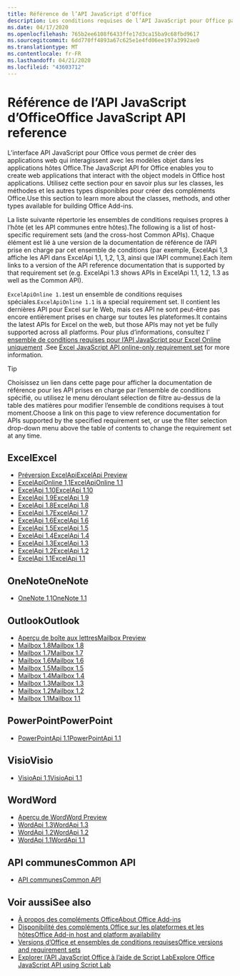 ```yaml
---
title: Référence de l’API JavaScript d’Office
description: Les conditions requises de l’API JavaScript pour Office par hôte.
ms.date: 04/17/2020
ms.openlocfilehash: 765b2ee6108f6433ffe17d3ca15ba9c68fbd9617
ms.sourcegitcommit: 6dd770ff4893a67c625e1e4fd06ee197a3992ae0
ms.translationtype: MT
ms.contentlocale: fr-FR
ms.lasthandoff: 04/21/2020
ms.locfileid: "43603712"
---
```

# <a name="office-javascript-api-reference"></a><span data-ttu-id="5e14a-103">Référence de l’API JavaScript d’Office</span><span class="sxs-lookup"><span data-stu-id="5e14a-103">Office JavaScript API reference</span></span>

<span data-ttu-id="5e14a-104">L’interface API JavaScript pour Office vous permet de créer des applications web qui interagissent avec les modèles objet dans les applications hôtes Office.</span><span class="sxs-lookup"><span data-stu-id="5e14a-104">The JavaScript API for Office enables you to create web applications that interact with the object models in Office host applications.</span></span> <span data-ttu-id="5e14a-105">Utilisez cette section pour en savoir plus sur les classes, les méthodes et les autres types disponibles pour créer des compléments Office.</span><span class="sxs-lookup"><span data-stu-id="5e14a-105">Use this section to learn more about the classes, methods, and other types available for building Office Add-ins.</span></span>

<span data-ttu-id="5e14a-106">La liste suivante répertorie les ensembles de conditions requises propres à l’hôte (et les API communes entre hôtes).</span><span class="sxs-lookup"><span data-stu-id="5e14a-106">The following is a list of host-specific requirement sets (and the cross-host Common APIs).</span></span> <span data-ttu-id="5e14a-107">Chaque élément est lié à une version de la documentation de référence de l’API prise en charge par cet ensemble de conditions (par exemple, ExcelApi 1,3 affiche les API dans ExcelApi 1,1, 1,2, 1,3, ainsi que l’API commune).</span><span class="sxs-lookup"><span data-stu-id="5e14a-107">Each item links to a version of the API reference documentation that is supported by that requirement set (e.g. ExcelApi 1.3 shows APIs in ExcelApi 1.1, 1.2, 1.3 as well as the Common API).</span></span>

<span data-ttu-id="5e14a-108">`ExcelApiOnline 1.1`est un ensemble de conditions requises spéciales.</span><span class="sxs-lookup"><span data-stu-id="5e14a-108">`ExcelApiOnline 1.1` is a special requirement set.</span></span> <span data-ttu-id="5e14a-109">Il contient les dernières API pour Excel sur le Web, mais ces API ne sont peut-être pas encore entièrement prises en charge sur toutes les plateformes.</span><span class="sxs-lookup"><span data-stu-id="5e14a-109">It contains the latest APIs for Excel on the web, but those APIs may not yet be fully supported across all platforms.</span></span> <span data-ttu-id="5e14a-110">Pour plus d’informations, consultez l' [ensemble de conditions requises pour l’API JavaScript pour Excel Online uniquement](/office/dev/add-ins/reference/requirement-sets/excel-api-online-requirement-set) .</span><span class="sxs-lookup"><span data-stu-id="5e14a-110">See [Excel JavaScript API online-only requirement set](/office/dev/add-ins/reference/requirement-sets/excel-api-online-requirement-set) for more information.</span></span>

> [!TIP]
> <span data-ttu-id="5e14a-111">Choisissez un lien dans cette page pour afficher la documentation de référence pour les API prises en charge par l’ensemble de conditions spécifié, ou utilisez le menu déroulant sélection de filtre au-dessus de la table des matières pour modifier l’ensemble de conditions requises à tout moment.</span><span class="sxs-lookup"><span data-stu-id="5e14a-111">Choose a link on this page to view reference documentation for APIs supported by the specified requirement set, or use the filter selection drop-down menu above the table of contents to change the requirement set at any time.</span></span>

## <a name="excel"></a><span data-ttu-id="5e14a-112">Excel</span><span class="sxs-lookup"><span data-stu-id="5e14a-112">Excel</span></span>

- [<span data-ttu-id="5e14a-113">Préversion ExcelApi</span><span class="sxs-lookup"><span data-stu-id="5e14a-113">ExcelApi Preview</span></span>](/javascript/api/excel?view=excel-js-preview)
- [<span data-ttu-id="5e14a-114">ExcelApiOnline 1,1</span><span class="sxs-lookup"><span data-stu-id="5e14a-114">ExcelApiOnline 1.1</span></span>](/javascript/api/excel?view=excel-js-online)
- [<span data-ttu-id="5e14a-115">ExcelApi 1.10</span><span class="sxs-lookup"><span data-stu-id="5e14a-115">ExcelApi 1.10</span></span>](/javascript/api/excel?view=excel-js-1.10)
- [<span data-ttu-id="5e14a-116">ExcelApi 1.9</span><span class="sxs-lookup"><span data-stu-id="5e14a-116">ExcelApi 1.9</span></span>](/javascript/api/excel?view=excel-js-1.9)
- [<span data-ttu-id="5e14a-117">ExcelApi 1.8</span><span class="sxs-lookup"><span data-stu-id="5e14a-117">ExcelApi 1.8</span></span>](/javascript/api/excel?view=excel-js-1.8)
- [<span data-ttu-id="5e14a-118">ExcelApi 1.7</span><span class="sxs-lookup"><span data-stu-id="5e14a-118">ExcelApi 1.7</span></span>](/javascript/api/excel?view=excel-js-1.7)
- [<span data-ttu-id="5e14a-119">ExcelApi 1.6</span><span class="sxs-lookup"><span data-stu-id="5e14a-119">ExcelApi 1.6</span></span>](/javascript/api/excel?view=excel-js-1.6)
- [<span data-ttu-id="5e14a-120">ExcelApi 1.5</span><span class="sxs-lookup"><span data-stu-id="5e14a-120">ExcelApi 1.5</span></span>](/javascript/api/excel?view=excel-js-1.5)
- [<span data-ttu-id="5e14a-121">ExcelApi 1.4</span><span class="sxs-lookup"><span data-stu-id="5e14a-121">ExcelApi 1.4</span></span>](/javascript/api/excel?view=excel-js-1.4)
- [<span data-ttu-id="5e14a-122">ExcelApi 1.3</span><span class="sxs-lookup"><span data-stu-id="5e14a-122">ExcelApi 1.3</span></span>](/javascript/api/excel?view=excel-js-1.3)
- [<span data-ttu-id="5e14a-123">ExcelApi 1.2</span><span class="sxs-lookup"><span data-stu-id="5e14a-123">ExcelApi 1.2</span></span>](/javascript/api/excel?view=excel-js-1.2)
- [<span data-ttu-id="5e14a-124">ExcelApi 1.1</span><span class="sxs-lookup"><span data-stu-id="5e14a-124">ExcelApi 1.1</span></span>](/javascript/api/excel?view=excel-js-1.1)

## <a name="onenote"></a><span data-ttu-id="5e14a-125">OneNote</span><span class="sxs-lookup"><span data-stu-id="5e14a-125">OneNote</span></span>

- [<span data-ttu-id="5e14a-126">OneNote 1,1</span><span class="sxs-lookup"><span data-stu-id="5e14a-126">OneNote 1.1</span></span>](/javascript/api/onenote?view=onenote-js-1.1)

## <a name="outlook"></a><span data-ttu-id="5e14a-127">Outlook</span><span class="sxs-lookup"><span data-stu-id="5e14a-127">Outlook</span></span>

- [<span data-ttu-id="5e14a-128">Aperçu de boîte aux lettres</span><span class="sxs-lookup"><span data-stu-id="5e14a-128">Mailbox Preview</span></span>](/javascript/api/outlook?view=outlook-js-preview)
- [<span data-ttu-id="5e14a-129">Mailbox 1.8</span><span class="sxs-lookup"><span data-stu-id="5e14a-129">Mailbox 1.8</span></span>](/javascript/api/outlook?view=outlook-js-1.8)
- [<span data-ttu-id="5e14a-130">Mailbox 1.7</span><span class="sxs-lookup"><span data-stu-id="5e14a-130">Mailbox 1.7</span></span>](/javascript/api/outlook?view=outlook-js-1.7)
- [<span data-ttu-id="5e14a-131">Mailbox 1.6</span><span class="sxs-lookup"><span data-stu-id="5e14a-131">Mailbox 1.6</span></span>](/javascript/api/outlook?view=outlook-js-1.6)
- [<span data-ttu-id="5e14a-132">Mailbox 1.5</span><span class="sxs-lookup"><span data-stu-id="5e14a-132">Mailbox 1.5</span></span>](/javascript/api/outlook?view=outlook-js-1.5)
- [<span data-ttu-id="5e14a-133">Mailbox 1.4</span><span class="sxs-lookup"><span data-stu-id="5e14a-133">Mailbox 1.4</span></span>](/javascript/api/outlook?view=outlook-js-1.4)
- [<span data-ttu-id="5e14a-134">Mailbox 1.3</span><span class="sxs-lookup"><span data-stu-id="5e14a-134">Mailbox 1.3</span></span>](/javascript/api/outlook?view=outlook-js-1.3)
- [<span data-ttu-id="5e14a-135">Mailbox 1.2</span><span class="sxs-lookup"><span data-stu-id="5e14a-135">Mailbox 1.2</span></span>](/javascript/api/outlook?view=outlook-js-1.2)
- [<span data-ttu-id="5e14a-136">Mailbox 1.1</span><span class="sxs-lookup"><span data-stu-id="5e14a-136">Mailbox 1.1</span></span>](/javascript/api/outlook?view=outlook-js-1.1)

## <a name="powerpoint"></a><span data-ttu-id="5e14a-137">PowerPoint</span><span class="sxs-lookup"><span data-stu-id="5e14a-137">PowerPoint</span></span>

- [<span data-ttu-id="5e14a-138">PowerPointApi 1.1</span><span class="sxs-lookup"><span data-stu-id="5e14a-138">PowerPointApi 1.1</span></span>](/javascript/api/powerpoint?view=powerpoint-js-1.1)

## <a name="visio"></a><span data-ttu-id="5e14a-139">Visio</span><span class="sxs-lookup"><span data-stu-id="5e14a-139">Visio</span></span>

- [<span data-ttu-id="5e14a-140">VisioApi 1,1</span><span class="sxs-lookup"><span data-stu-id="5e14a-140">VisioApi 1.1</span></span>](/javascript/api/visio?view=visio-js-1.1)

## <a name="word"></a><span data-ttu-id="5e14a-141">Word</span><span class="sxs-lookup"><span data-stu-id="5e14a-141">Word</span></span>

- [<span data-ttu-id="5e14a-142">Aperçu de Word</span><span class="sxs-lookup"><span data-stu-id="5e14a-142">Word Preview</span></span>](/javascript/api/word?view=word-js-preview)
- [<span data-ttu-id="5e14a-143">WordApi 1.3</span><span class="sxs-lookup"><span data-stu-id="5e14a-143">WordApi 1.3</span></span>](/javascript/api/word?view=word-js-1.3)
- [<span data-ttu-id="5e14a-144">WordApi 1.2</span><span class="sxs-lookup"><span data-stu-id="5e14a-144">WordApi 1.2</span></span>](/javascript/api/word?view=word-js-1.2)
- [<span data-ttu-id="5e14a-145">WordApi 1.1</span><span class="sxs-lookup"><span data-stu-id="5e14a-145">WordApi 1.1</span></span>](/javascript/api/word?view=word-js-1.1)

## <a name="common-api"></a><span data-ttu-id="5e14a-146">API communes</span><span class="sxs-lookup"><span data-stu-id="5e14a-146">Common API</span></span>

- [<span data-ttu-id="5e14a-147">API communes</span><span class="sxs-lookup"><span data-stu-id="5e14a-147">Common API</span></span>](/javascript/api/office?view=common-js)

## <a name="see-also"></a><span data-ttu-id="5e14a-148">Voir aussi</span><span class="sxs-lookup"><span data-stu-id="5e14a-148">See also</span></span>

- [<span data-ttu-id="5e14a-149">À propos des compléments Office</span><span class="sxs-lookup"><span data-stu-id="5e14a-149">About Office Add-ins</span></span>](/office/dev/add-ins/overview)
- [<span data-ttu-id="5e14a-150">Disponibilité des compléments Office sur les plateformes et les hôtes</span><span class="sxs-lookup"><span data-stu-id="5e14a-150">Office Add-in host and platform availability</span></span>](/office/dev/add-ins/overview/office-add-in-availability)
- [<span data-ttu-id="5e14a-151">Versions d’Office et ensembles de conditions requises</span><span class="sxs-lookup"><span data-stu-id="5e14a-151">Office versions and requirement sets</span></span>](/office/dev/add-ins/develop/office-versions-and-requirement-sets)
- [<span data-ttu-id="5e14a-152">Explorer l’API JavaScript Office à l’aide de Script Lab</span><span class="sxs-lookup"><span data-stu-id="5e14a-152">Explore Office JavaScript API using Script Lab</span></span>](/office/dev/add-ins/overview/explore-with-script-lab)
